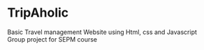 # TripAholic
Basic Travel management Website using Html, css and Javascript<br>
Group project for SEPM course

